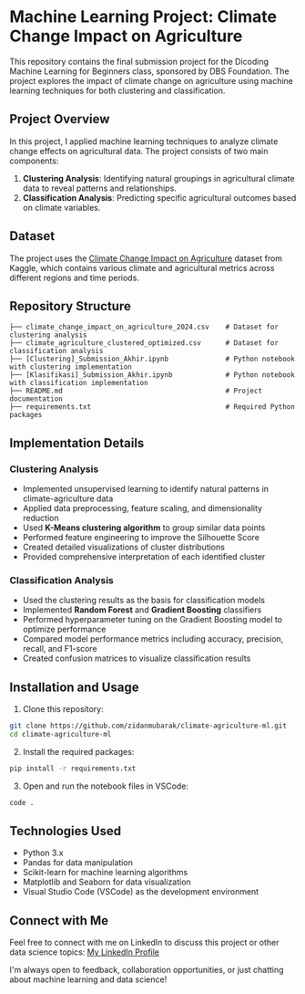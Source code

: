 # Machine Learning Project: Climate Change Impact on Agriculture

This repository contains the final submission project for the Dicoding Machine Learning for Beginners class, sponsored by DBS Foundation. The project explores the impact of climate change on agriculture using machine learning techniques for both clustering and classification.

## Project Overview

In this project, I applied machine learning techniques to analyze climate change effects on agricultural data. The project consists of two main components:

1. **Clustering Analysis**: Identifying natural groupings in agricultural climate data to reveal patterns and relationships.
2. **Classification Analysis**: Predicting specific agricultural outcomes based on climate variables.

## Dataset

The project uses the [Climate Change Impact on Agriculture](https://www.kaggle.com/datasets/waqi786/climate-change-impact-on-agriculture) dataset from Kaggle, which contains various climate and agricultural metrics across different regions and time periods.

## Repository Structure

```
├── climate_change_impact_on_agriculture_2024.csv    # Dataset for clustering analysis
├── climate_agriculture_clustered_optimized.csv      # Dataset for classification analysis
├── [Clustering]_Submission_Akhir.ipynb              # Python notebook with clustering implementation
├── [Klasifikasi]_Submission_Akhir.ipynb             # Python notebook with classification implementation
├── README.md                                        # Project documentation
├── requirements.txt                                 # Required Python packages
```

## Implementation Details

### Clustering Analysis
- Implemented unsupervised learning to identify natural patterns in climate-agriculture data
- Applied data preprocessing, feature scaling, and dimensionality reduction
- Used **K-Means clustering algorithm** to group similar data points
- Performed feature engineering to improve the Silhouette Score
- Created detailed visualizations of cluster distributions
- Provided comprehensive interpretation of each identified cluster

### Classification Analysis
- Used the clustering results as the basis for classification models
- Implemented **Random Forest** and **Gradient Boosting** classifiers
- Performed hyperparameter tuning on the Gradient Boosting model to optimize performance
- Compared model performance metrics including accuracy, precision, recall, and F1-score
- Created confusion matrices to visualize classification results

## Installation and Usage

1. Clone this repository:
```bash
git clone https://github.com/zidanmubarak/climate-agriculture-ml.git
cd climate-agriculture-ml
```

2. Install the required packages:
```bash
pip install -r requirements.txt
```

3. Open and run the notebook files in VSCode:
```bash
code .
```

## Technologies Used

- Python 3.x
- Pandas for data manipulation
- Scikit-learn for machine learning algorithms
- Matplotlib and Seaborn for data visualization
- Visual Studio Code (VSCode) as the development environment

## Connect with Me

Feel free to connect with me on LinkedIn to discuss this project or other data science topics:
[My LinkedIn Profile](https://www.linkedin.com/in/zidan-mubarak-87b880283/)

I'm always open to feedback, collaboration opportunities, or just chatting about machine learning and data science!
